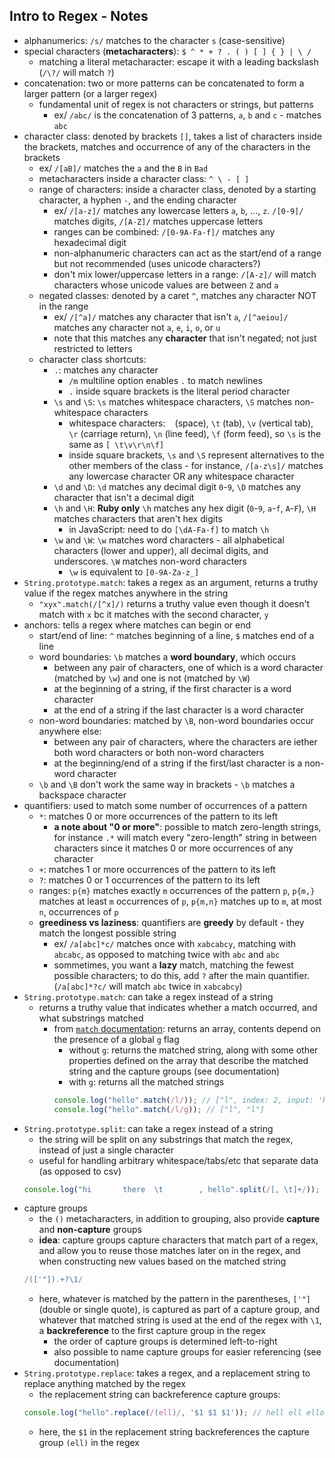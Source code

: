 ## Intro to Regex - Notes ##

- alphanumerics: `/s/` matches to the character `s` (case-sensitive)
- special characters (**metacharacters**): `$ ^ * + ? . ( ) [ ] { } | \ /`
    - matching a literal metacharacter: escape it with a leading backslash (`/\?/` will match `?`)
- concatenation: two or more patterns can be concatenated to form a larger pattern (or a larger regex)
    - fundamental unit of regex is not characters or strings, but patterns
        - ex/ `/abc/` is the concatenation of 3 patterns, `a`, `b` and `c` - matches `abc`
- character class: denoted by brackets `[]`, takes a list of characters inside the brackets, matches and occurrence of any of the characters in the brackets
    - ex/ `/[aB]/` matches the `a` and the `B` in `Bad`
    - metacharacters inside a character class: `^ \ - [ ]`
    - range of characters: inside a character class, denoted by a starting character, a hyphen `-`, and the ending character
        - ex/ `/[a-z]/` matches any lowercase letters `a`, `b`, ..., `z`. `/[0-9]/` matches digits, `/[A-Z]/` matches uppercase letters
        - ranges can be combined: `/[0-9A-Fa-f]/` matches any hexadecimal digit
        - non-alphanumeric characters can act as the start/end of a range but not recommended (uses unicode characters?)
        - don't mix lower/uppercase letters in a range: `/[A-z]/` will match characters whose unicode values are between `Z` and `a`
    - negated classes: denoted by a caret `^`, matches any character NOT in the range
        - ex/ `/[^a]/` matches any character that isn't `a`, `/[^aeiou]/` matches any character not `a`, `e`, `i`, `o`, or `u`
        - note that this matches any **character** that isn't negated; not just restricted to letters
    - character class shortcuts:
        - `.`: matches any character
            - `/m` multiline option enables `.` to match newlines
            - `.` inside square brackets is the literal period character
        - `\s` and `\S`: `\s` matches whitespace characters, `\S` matches non-whitespace characters
            - whitespace characters: ` ` (space), `\t` (tab), `\v` (vertical tab), `\r` (carriage return), `\n` (line feed), `\f` (form feed), so `\s` is the same as `[ \t\v\r\n\f]`
            - inside square brackets, `\s` and `\S` represent alternatives to the other members of the class - for instance, `/[a-z\s]/` matches any lowercase character OR any whitespace character
        - `\d` and `\D`: `\d` matches any decimal digit `0`-`9`, `\D` matches any character that isn't a decimal digit
        - `\h` and `\H`: **Ruby only** `\h` matches any hex digit (`0`-`9`, `a`-`f`, `A`-`F`), `\H` matches characters that aren't hex digits
          - in JavaScript: need to do `[\dA-Fa-f]` to match `\h`
        - `\w` and `\W`: `\w` matches word characters - all alphabetical characters (lower and upper), all decimal digits, and underscores. `\W` matches non-word characters
            - `\w` is equivalent to `[0-9A-Za-z_]`
- `String.prototype.match`: takes a regex as an argument, returns a truthy value if the regex matches anywhere in the string
    - `"xyx".match(/[^x]/)` returns a truthy value even though it doesn't match with `x` bc it matches with the second character, `y`
- anchors: tells a regex where matches can begin or end
    - start/end of line: `^` matches beginning of a line, `$` matches end of a line
    - word boundaries: `\b` matches a **word boundary**, which occurs
        - between any pair of characters, one of which is a word character (matched by `\w`) and one is not (matched by `\W`)
        - at the beginning of a string, if the first character is a word character
        - at the end of a string if the last character is a word character
    - non-word boundaries: matched by `\B`, non-word boundaries occur anywhere else:
        - between any pair of characters, where the characters are iether both word characters or both non-word characters
        - at the beginning/end of a string if the first/last character is a non-word character
    - `\b` and `\B` don't work the same way in brackets - `\b` matches a backspace character
- quantifiers: used to match some number of occurrences of a pattern
    - `*`: matches 0 or more occurrences of the pattern to its left
        - **a note about "0 or more"**: possible to match zero-length strings, for instance `.*` will match every "zero-length" string in between characters since it matches 0 or more occurrences of any character
    - `+`: matches 1 or more occurrences of the pattern to its left
    - `?`: matches 0 or 1 occurrences of the pattern to its left
    - ranges: `p{m}` matches exactly `m` occurrences of the pattern `p`, `p{m,}` matches at least `m` occurrences of `p`, `p{m,n}` matches up to `m`, at most `n`, occurrences of `p`
    - **greediness vs laziness**: quantifiers are **greedy** by default - they match the longest possible string
        - ex/ `/a[abc]*c/` matches once with `xabcabcy`, matching with `abcabc`, as opposed to matching twice with `abc` and `abc`
        - sommetimes, you want a **lazy** match, matching the fewest possible characters; to do this, add `?` after the main quantifier. (`/a[abc]*?c/` will match `abc` twice in `xabcabcy`)
- `String.prototype.match`: can take a regex instead of a string
    - returns a truthy value that indicates whether a match occurred, and what substrings matched
        - from [`match` documentation](https://developer.mozilla.org/en-US/docs/Web/JavaScript/Reference/Global_Objects/String/match): returns an array, contents depend on the presence of a global `g` flag
            - without `g`: returns the matched string, along with some other properties defined on the array that describe the matched string and the capture groups (see documentation)
            - with `g`: returns all the matched strings
            ```javascript
            console.log("hello".match(/l/)); // ["l", index: 2, input: 'hello', groups: undefined]
            console.log("hello".match(/l/g)); // ["l", "l"]
            ```
- `String.prototype.split`: can take a regex instead of a string
    - the string will be split on any substrings that match the regex, instead of just a single character
    - useful for handling arbitrary whitespace/tabs/etc that separate data (as opposed to csv)
    ```javascript
    console.log("hi       there  \t        , hello".split(/[, \t]+/)); // ["hi", "there", "hello"]
    ```
- capture groups
    - the `()` metacharacters, in addition to grouping, also provide **capture** and **non-capture** groups
    - **idea**: capture groups capture characters that match part of a regex, and allow you to reuse those matches later on in the regex, and when constructing new values based on the matched string
    ```javascript
    /(['"]).+?\1/
    ```
    - here, whatever is matched by the pattern in the parentheses, `['"]` (double or single quote), is captured as part of a capture group, and whatever that matched string is used at the end of the regex with `\1`, a **backreference** to the first capture group in the regex
        - the order of capture groups is determined left-to-right
        - also possible to name capture groups for easier referencing (see documentation)
- `String.prototype.replace`: takes a regex, and a replacement string to replace anything matched by the regex
    - the replacement string can backreference capture groups:
    ```javascript
    console.log("hello".replace(/(ell)/, '$1 $1 $1')); // hell ell ello
    ```
    - here, the `$1` in the replacement string backreferences the capture group `(ell)` in the regex